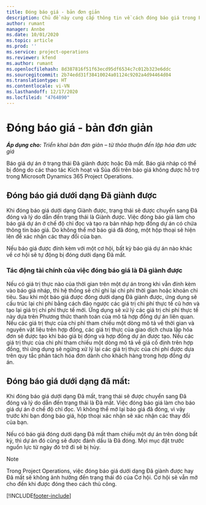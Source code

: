 ```yaml
---
title: Đóng báo giá - bản đơn giản
description: Chủ đề này cung cấp thông tin về cách đóng báo giá trong Project Operations.
author: rumant
manager: Annbe
ms.date: 10/01/2020
ms.topic: article
ms.prod: ''
ms.service: project-operations
ms.reviewer: kfend
ms.author: rumant
ms.openlocfilehash: 8d387816f51f63ecd95df6534c7c012b323e6ddc
ms.sourcegitcommit: 2b74edd31f38410024a01124c9202a4d94464d04
ms.translationtype: HT
ms.contentlocale: vi-VN
ms.lasthandoff: 12/17/2020
ms.locfileid: "4764890"
---
```

# <a name="close-a-quote---lite"></a>Đóng báo giá - bản đơn giản

_**Áp dụng cho:** Triển khai bản đơn giản – từ thỏa thuận đến lập hóa đơn ước giá_

Báo giá dự án ở trạng thái Đã giành được hoặc Đã mất. Báo giá nháp có thể bị đóng do các thao tác Kích hoạt và Sủa đổi trên báo giá không được hỗ trợ trong Microsoft Dynamics 365 Project Operations.

## <a name="close-a-quote-as-won"></a>Đóng báo giá dưới dạng Đã giành được

Khi đóng báo giá dưới dạng Giành được, trạng thái sẽ được chuyển sang Đã đóng và lý do dẫn đến trạng thái là Giành được. Việc đóng báo giá làm cho báo giá dự án ở chế độ chỉ đọc và tạo ra bản nháp hợp đồng dự án có chứa thông tin báo giá. Do không thể mở báo giá đã đóng, một hộp thoại sẽ hiện lên để xác nhận các thay đổi của bạn.

Nếu báo giá được đính kèm với một cơ hội, bất kỳ báo giá dự án nào khác về cơ hội sẽ tự động bị đóng dưới dạng Đã mất.

### <a name="financial-impact-of-closing-a-quote-as-won"></a>Tác động tài chính của việc đóng báo giá là Đã giành được

Nếu có giá trị thực nào của thời gian trên một dự án trong khi vẫn đính kèm vào báo giá nháp, thì hệ thống sẽ chỉ ghi lại chi phí thời gian hoặc khoản chi tiêu. Sau khi một báo giá được đóng dưới dạng Đã giành được, ứng dụng sẽ cấu trúc lại chi phí bằng cách đảo ngược các giá trị chi phí thực tế cũ hơn và tạo lại giá trị chi phí thực tế mới. Ứng dụng sẽ xử lý các giá trị chi phí thực tế này dựa trên Phương thức thanh toán của mô tả hợp đồng dự án liên quan. Nếu các giá trị thực của chi phí tham chiếu một dòng mô tả về thời gian và nguyên vật liệu trên hợp đồng, các giá trị thực của giao dịch chưa lập hóa đơn sẽ được tạo khi báo giá bị đóng và hợp đồng dự án được tạo. Nếu các giá trị thực của chi phí tham chiếu một dòng mô tả về giá cố định trên hợp đồng, thì ứng dụng sẽ ngừng xử lý lại các giá trị thực của chi phí được dựa trên quy tắc phân tách hóa đơn dành cho khách hàng trong hợp đồng dự án.

## <a name="closing-a-quote-as-lost"></a>Đóng báo giá dưới dạng đã mất:

Khi đóng báo giá dưới dạng Đã mất, trạng thái sẽ được chuyển sang Đã đóng và lý do dẫn đến trạng thái là Đã mất. Việc đóng báo giá làm cho báo giá dự án ở chế độ chỉ đọc. Vì không thể mở lại báo giá đã đóng, vì vậy trước khi bạn đóng báo giá, hộp thoại xác nhận sẽ xác nhận các thay đổi của bạn.

Nếu có báo giá đóng dưới dạng Đã mất tham chiếu một dự án trên dòng bất kỳ, thì dự án đó cũng sẽ được đánh dấu là Đã đóng. Mọi mục đặt trước nguồn lực từ ngày đó trở đi sẽ bị hủy.

> [!NOTE]
> Trong Project Operations, việc đóng báo giá dưới dạng Đã giành được hay Đã mất sẽ không ảnh hưởng đến trạng thái đó của Cơ hội. Cơ hội sẽ vẫn mở cho đến khi được đóng theo cách thủ công.


[!INCLUDE[footer-include](../../includes/footer-banner.md)]